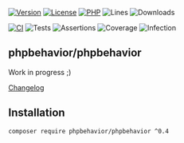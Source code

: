 [![Version](https://img.shields.io/badge/version-0.4.0-4B9081.svg)](https://github.com/phpbehavior/phpbehavior/tree/0.4.0)
[![License](https://poser.pugx.org/phpbehavior/phpbehavior/license)](https://github.com/phpbehavior/phpbehavior/blob/master/LICENSE)
[![PHP](https://img.shields.io/badge/php-^7.4||^8.0-blue.svg)](https://php.net)
![Lines](https://img.shields.io/badge/code%20lines-1,780-blue.svg)
![Downloads](https://poser.pugx.org/phpbehavior/phpbehavior/downloads)

[![CI](https://github.com/phpbehavior/phpbehavior/actions/workflows/ci.yml/badge.svg?branch=master)](https://github.com/phpbehavior/phpbehavior/actions/workflows/ci.yml)
![Tests](https://img.shields.io/badge/tests-14-blue.svg)
![Assertions](https://img.shields.io/badge/assertions-15-blue.svg)
![Coverage](https://img.shields.io/badge/coverage-90%25-success.svg)
![Infection](https://img.shields.io/badge/infection-6%25-success.svg)

## phpbehavior/phpbehavior

Work in progress ;)

[Changelog](changelog.md)

## Installation

```
composer require phpbehavior/phpbehavior ^0.4
```
